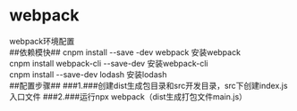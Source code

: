 # webpack
webpack环境配置   
##依赖模快##
cnpm install --save -dev webpack 安装webpack   
cnpm install webpack-cli --save-dev 安装webpack-cli  
cnpm install --save-dev lodash 安装lodash  
##配置步骤##
###1.###创建dist生成包目录和src开发目录，src下创建index.js入口文件
###2.###运行npx webpack（dist生成打包文件main.js）    

